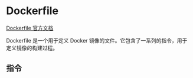 # Dockerfile

[Dockerfile 官方文档](https://docs.docker.com/reference/dockerfile/)

Dockerfile 是一个用于定义 Docker 镜像的文件。它包含了一系列的指令，用于定义镜像的构建过程。

## 指令


